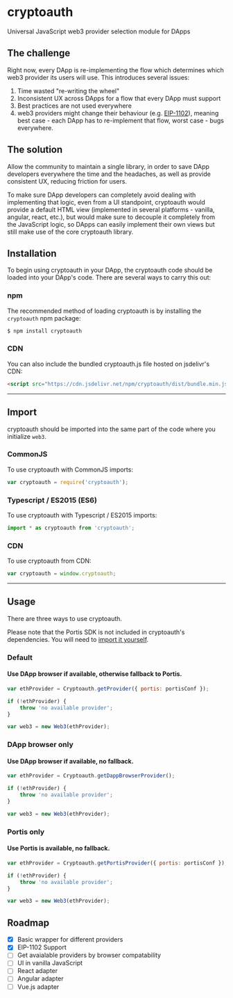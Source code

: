 # cryptoauth
Universal JavaScript web3 provider selection module for DApps

## The challenge
Right now, every DApp is re-implementing the flow which determines which web3 provider its users will use. This introduces several issues:
1. Time wasted "re-writing the wheel"
1. Inconsistent UX across DApps for a flow that every DApp must support
1. Best practices are not used everywhere
1. web3 providers might change their behaviour (e.g. [EIP-1102](https://eips.ethereum.org/EIPS/eip-1102)), meaning best case - each DApp has to re-implement that flow, worst case - bugs everywhere.


## The solution
Allow the community to maintain a single library, in order to save DApp developers everywhere the time and the headaches, as well as provide consistent UX, reducing friction for users.

To make sure DApp developers can completely avoid dealing with implementing that logic, even from a UI standpoint, cryptoauth would provide a default HTML view (implemented in several platforms - vanilla, angular, react, etc.), but would make sure to decouple it completely from the JavaScript logic, so DApps can easily implement their own views but still make use of the core cryptoauth library.


## Installation

To begin using cryptoauth in your DApp, the cryptoauth code should be loaded into your DApp's code. There are several ways to carry this out:

### npm

The recommended method of loading cryptoauth is by installing the `cryptoauth` npm package:

```js
$ npm install cryptoauth
```

### CDN
You can also include the bundled cryptoauth.js file hosted on jsdelivr's CDN:

```html
<script src="https://cdn.jsdelivr.net/npm/cryptoauth/dist/bundle.min.js"></script>
```

<hr>

## Import

cryptoauth should be imported into the same part of the code where you initialize `web3`.

### CommonJS
To use cryptoauth with CommonJS imports:

```js
var cryptoauth = require('cryptoauth');
```

### Typescript / ES2015 (ES6)
To use cryptoauth with Typescript / ES2015 imports:

```js
import * as cryptoauth from 'cryptoauth';
```

### CDN
To use cryptoauth from CDN:

```js
var cryptoauth = window.cryptoauth;
```

<hr>

## Usage
There are three ways to use cryptoauth.

Please note that the Portis SDK is not included in cryptoauth's dependencies. You will need to [import it yourself](https://github.com/portis-project/portis-sdk#import).

### Default
#### Use DApp browser if available, otherwise fallback to Portis.

```js
var ethProvider = Cryptoauth.getProvider({ portis: portisConf });

if (!ethProvider) {
    throw 'no available provider';
}

var web3 = new Web3(ethProvider);
```

### DApp browser only
#### Use DApp browser if available, no fallback.

```js
var ethProvider = Cryptoauth.getDappBrowserProvider();

if (!ethProvider) {
    throw 'no available provider';
}

var web3 = new Web3(ethProvider);
```

### Portis only
#### Use Portis is available, no fallback.

```js
var ethProvider = Cryptoauth.getPortisProvider({ portis: portisConf });

if (!ethProvider) {
    throw 'no available provider';
}

var web3 = new Web3(ethProvider);
```

## Roadmap
- [x] Basic wrapper for different providers
- [x] EIP-1102 Support
- [ ] Get avaialable providers by browser compatability
- [ ] UI in vanilla JavaScript
- [ ] React adapter
- [ ] Angular adapter
- [ ] Vue.js adapter